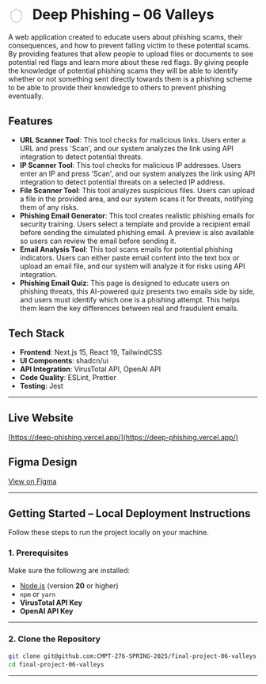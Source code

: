 <h1 align="left">
  <img src="shield.svg" alt="Shield Icon" width="32" style="vertical-align: middle; margin-right: 10px;" />
  Deep Phishing – 06 Valleys
</h1>

A web application created to educate users about phishing scams, their consequences, and how to prevent falling victim to these potential scams. By providing features that allow people to upload files or documents to see potential red flags and learn more about these red flags. By giving people the knowledge of potential phishing scams they will be able to identify whether or not something sent directly towards them is a phishing scheme to be able to provide their knowledge to others to prevent phishing eventually. 

## Features
- **URL Scanner Tool**: This tool checks for malicious links. Users enter a URL and press 'Scan', and our system analyzes the link using API integration to detect potential threats.
- **IP Scanner Tool**: This tool checks for malicious IP addresses. Users enter an IP and press 'Scan', and our system analyzes the link using API integration to detect potential threats on a selected IP address.
- **File Scanner Tool**: This tool analyzes suspicious files. Users can upload a file in the provided area, and our system scans it for threats, notifying them of any risks.
- **Phishing Email Generator**: This tool creates realistic phishing emails for security training. Users select a template and provide a recipient email before sending the simulated phishing email. A preview is also available so users can review the email before sending it.
- **Email Analysis Tool**: This tool scans emails for potential phishing indicators. Users can either paste email content into the text box or upload an email file, and our system will analyze it for risks using API integration.
- **Phishing Email Quiz**: This page is designed to educate users on phishing threats, this AI-powered quiz presents two emails side by side, and users must identify which one is a phishing attempt. This helps them learn the key differences between real and fraudulent emails.

## Tech Stack
- **Frontend**: Next.js 15, React 19, TailwindCSS
- **UI Components**: shadcn/ui
- **API Integration**: VirusTotal API, OpenAI API
- **Code Quality**: ESLint, Prettier
- **Testing**: Jest

---

## Live Website  
[https://deep-phishing.vercel.app/](https://deep-phishing.vercel.app/)

## Figma Design  
[View on Figma](https://www.figma.com/design/y4kHVPOzWIWg3aWcmWZJC6/CMPT-276---06-Valleys?node-id=2-4&p=f&t=PgEmEwuBzdfAKXPk-0)

---



## Getting Started – Local Deployment Instructions

Follow these steps to run the project locally on your machine.

### 1. **Prerequisites**

Make sure the following are installed:

- [Node.js](https://nodejs.org/en) (version **20** or higher)
- `npm` or `yarn`
- **VirusTotal API Key**
- **OpenAI API Key**

---

### 2. Clone the Repository

```bash
git clone git@github.com:CMPT-276-SPRING-2025/final-project-06-valleys.git
cd final-project-06-valleys
```

---

